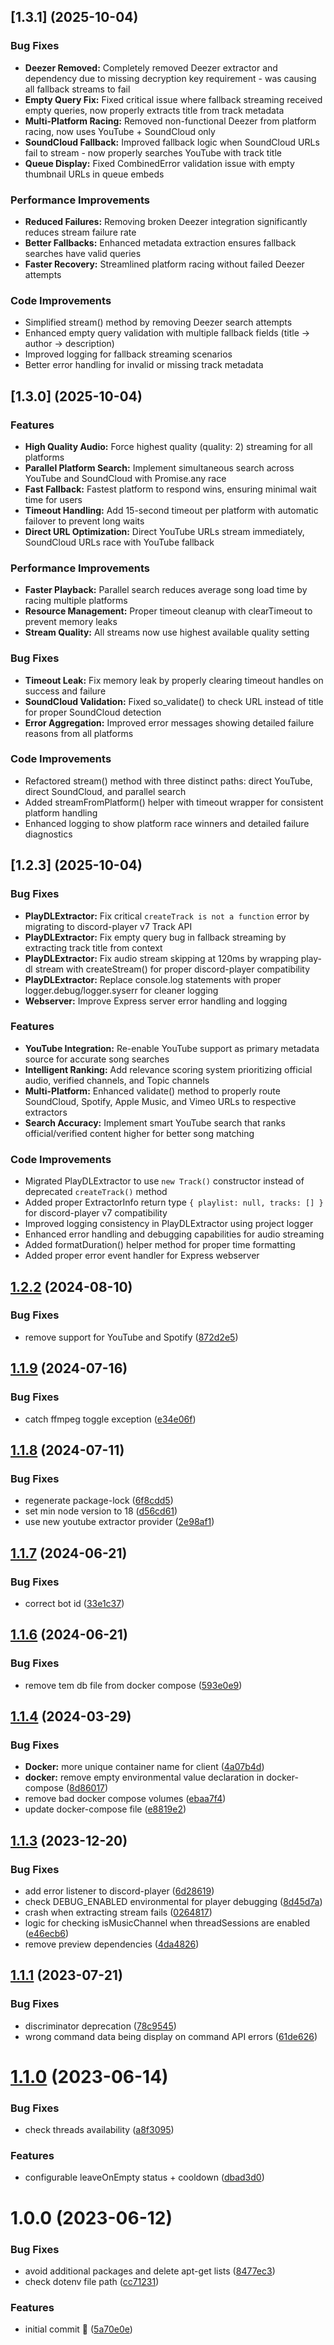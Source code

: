 ## [1.3.1] (2025-10-04)


### Bug Fixes

* **Deezer Removed:** Completely removed Deezer extractor and dependency due to missing decryption key requirement - was causing all fallback streams to fail
* **Empty Query Fix:** Fixed critical issue where fallback streaming received empty queries, now properly extracts title from track metadata
* **Multi-Platform Racing:** Removed non-functional Deezer from platform racing, now uses YouTube + SoundCloud only
* **SoundCloud Fallback:** Improved fallback logic when SoundCloud URLs fail to stream - now properly searches YouTube with track title
* **Queue Display:** Fixed CombinedError validation issue with empty thumbnail URLs in queue embeds

### Performance Improvements

* **Reduced Failures:** Removing broken Deezer integration significantly reduces stream failure rate
* **Better Fallbacks:** Enhanced metadata extraction ensures fallback searches have valid queries
* **Faster Recovery:** Streamlined platform racing without failed Deezer attempts

### Code Improvements

* Simplified stream() method by removing Deezer search attempts
* Enhanced empty query validation with multiple fallback fields (title → author → description)
* Improved logging for fallback streaming scenarios
* Better error handling for invalid or missing track metadata

## [1.3.0] (2025-10-04)


### Features

* **High Quality Audio:** Force highest quality (quality: 2) streaming for all platforms
* **Parallel Platform Search:** Implement simultaneous search across YouTube and SoundCloud with Promise.any race
* **Fast Fallback:** Fastest platform to respond wins, ensuring minimal wait time for users
* **Timeout Handling:** Add 15-second timeout per platform with automatic failover to prevent long waits
* **Direct URL Optimization:** Direct YouTube URLs stream immediately, SoundCloud URLs race with YouTube fallback

### Performance Improvements

* **Faster Playback:** Parallel search reduces average song load time by racing multiple platforms
* **Resource Management:** Proper timeout cleanup with clearTimeout to prevent memory leaks
* **Stream Quality:** All streams now use highest available quality setting

### Bug Fixes

* **Timeout Leak:** Fix memory leak by properly clearing timeout handles on success and failure
* **SoundCloud Validation:** Fixed so_validate() to check URL instead of title for proper SoundCloud detection
* **Error Aggregation:** Improved error messages showing detailed failure reasons from all platforms

### Code Improvements

* Refactored stream() method with three distinct paths: direct YouTube, direct SoundCloud, and parallel search
* Added streamFromPlatform() helper with timeout wrapper for consistent platform handling
* Enhanced logging to show platform race winners and detailed failure diagnostics

## [1.2.3] (2025-10-04)


### Bug Fixes

* **PlayDLExtractor:** Fix critical `createTrack is not a function` error by migrating to discord-player v7 Track API
* **PlayDLExtractor:** Fix empty query bug in fallback streaming by extracting track title from context
* **PlayDLExtractor:** Fix audio stream skipping at 120ms by wrapping play-dl stream with createStream() for proper discord-player compatibility
* **PlayDLExtractor:** Replace console.log statements with proper logger.debug/logger.syserr for cleaner logging
* **Webserver:** Improve Express server error handling and logging

### Features

* **YouTube Integration:** Re-enable YouTube support as primary metadata source for accurate song searches
* **Intelligent Ranking:** Add relevance scoring system prioritizing official audio, verified channels, and Topic channels
* **Multi-Platform:** Enhanced validate() method to properly route SoundCloud, Spotify, Apple Music, and Vimeo URLs to respective extractors
* **Search Accuracy:** Implement smart YouTube search that ranks official/verified content higher for better song matching

### Code Improvements

* Migrated PlayDLExtractor to use `new Track()` constructor instead of deprecated `createTrack()` method
* Added proper ExtractorInfo return type `{ playlist: null, tracks: [] }` for discord-player v7 compatibility
* Improved logging consistency in PlayDLExtractor using project logger
* Enhanced error handling and debugging capabilities for audio streaming
* Added formatDuration() helper method for proper time formatting
* Added proper error event handler for Express webserver

## [1.2.2](https://github.com/QIHeena/QIHeena-music-bot/compare/v1.2.1...v1.2.2) (2024-08-10)


### Bug Fixes

* remove support for YouTube and Spotify ([872d2e5](https://github.com/QIHeena/QIHeena-music-bot/commit/872d2e5bf340dec7836c349f354d46256465d866))

## [1.1.9](https://github.com/QIHeena/QIHeena-music-bot/compare/v1.1.8...v1.1.9) (2024-07-16)


### Bug Fixes

* catch ffmpeg toggle exception ([e34e06f](https://github.com/QIHeena/QIHeena-music-bot/commit/e34e06f059e14fed5f29214942f2d917ca7cc2d9))

## [1.1.8](https://github.com/QIHeena/QIHeena-music-bot/compare/v1.1.7...v1.1.8) (2024-07-11)


### Bug Fixes

* regenerate package-lock ([6f8cdd5](https://github.com/QIHeena/QIHeena-music-bot/commit/6f8cdd5af02075bc52db5f52a9396492388a9a05))
* set min node version to 18 ([d56cd61](https://github.com/QIHeena/QIHeena-music-bot/commit/d56cd615888340c2fdf21e3da57e987e4dfb03ff))
* use new youtube extractor provider ([2e98af1](https://github.com/QIHeena/QIHeena-music-bot/commit/2e98af11217b22c0103449cbbf837d3b8b629c2a))

## [1.1.7](https://github.com/QIHeena/QIHeena-music-bot/compare/v1.1.6...v1.1.7) (2024-06-21)


### Bug Fixes

* correct bot id ([33e1c37](https://github.com/QIHeena/QIHeena-music-bot/commit/33e1c37e16a7138e66f284f83d62982a6b479c66))

## [1.1.6](https://github.com/QIHeena/QIHeena-music-bot/compare/v1.1.5...v1.1.6) (2024-06-21)


### Bug Fixes

* remove tem db file from docker compose ([593e0e9](https://github.com/QIHeena/QIHeena-music-bot/commit/593e0e957c163da7956cbb7e7a32f3c89d899365))

## [1.1.4](https://github.com/QIHeena/QIHeena-music-bot/compare/v1.1.3...v1.1.4) (2024-03-29)


### Bug Fixes

* **Docker:** more unique container name for client ([4a07b4d](https://github.com/QIHeena/QIHeena-music-bot/commit/4a07b4dbc17ac4bd08a4483b7f4c36d978dece38))
* **docker:** remove empty environmental value declaration in docker-compose ([8d86017](https://github.com/QIHeena/QIHeena-music-bot/commit/8d8601714ed5801bdd55ee631f869621e0a9610d))
* remove bad docker compose volumes ([ebaa7f4](https://github.com/QIHeena/QIHeena-music-bot/commit/ebaa7f4b1450f90028cbd9b8d6902c9945ebc79e))
* update docker-compose file ([e8819e2](https://github.com/QIHeena/QIHeena-music-bot/commit/e8819e2e48feedf18c03e460b11bc875d1927eb7))

## [1.1.3](https://github.com/QIHeena/QIHeena-music-bot/compare/v1.1.2...v1.1.3) (2023-12-20)


### Bug Fixes

* add error listener to discord-player ([6d28619](https://github.com/QIHeena/QIHeena-music-bot/commit/6d28619710c160f257f90f2cef17dc0913a20c92))
* check DEBUG_ENABLED environmental for player debugging ([8d45d7a](https://github.com/QIHeena/QIHeena-music-bot/commit/8d45d7a1f5575d225df1a0239c48086436bdf5a5))
* crash when extracting stream fails ([0264817](https://github.com/QIHeena/QIHeena-music-bot/commit/026481723624e291d75f9a0b1710f70a98de987f))
* logic for checking isMusicChannel when threadSessions are enabled ([e46ecb6](https://github.com/QIHeena/QIHeena-music-bot/commit/e46ecb69212d86e71efe1d6197fbd0f4583361fa))
* remove preview dependencies ([4da4826](https://github.com/QIHeena/QIHeena-music-bot/commit/4da4826eb0deb55eb45e730863edc3a0a08326a3))

## [1.1.1](https://github.com/QIHeena/QIHeena-music-bot/compare/v1.1.0...v1.1.1) (2023-07-21)


### Bug Fixes

* discriminator deprecation ([78c9545](https://github.com/QIHeena/QIHeena-music-bot/commit/78c9545b1dc789337c9470afef929b76df7bf32e))
* wrong command data being display on command API errors ([61de626](https://github.com/QIHeena/QIHeena-music-bot/commit/61de6265389455e1f27277286457d92d19b711bb))

# [1.1.0](https://github.com/QIHeena/QIHeena-music-bot/compare/v1.0.0...v1.1.0) (2023-06-14)


### Bug Fixes

* check threads availability ([a8f3095](https://github.com/QIHeena/QIHeena-music-bot/commit/a8f3095c713b133bd4adddd213c09a33cb2a489c))


### Features

* configurable leaveOnEmpty status + cooldown ([dbad3d0](https://github.com/QIHeena/QIHeena-music-bot/commit/dbad3d0009ece308ae274f732ca6cee5a4e37916))

# 1.0.0 (2023-06-12)


### Bug Fixes

* avoid additional packages and delete apt-get lists ([8477ec3](https://github.com/QIHeena/QIHeena-music-bot/commit/8477ec3fe212a7caf3d6d25a295ddfba96e35f72))
* check dotenv file path ([cc71231](https://github.com/QIHeena/QIHeena-music-bot/commit/cc7123115a97d6b1572e2373f0828dbdfc6e04d0))


### Features

* initial commit 🥳 ([5a70e0e](https://github.com/QIHeena/QIHeena-music-bot/commit/5a70e0ee3c715256d8e5c9ee2f591496b3f51f0d))
